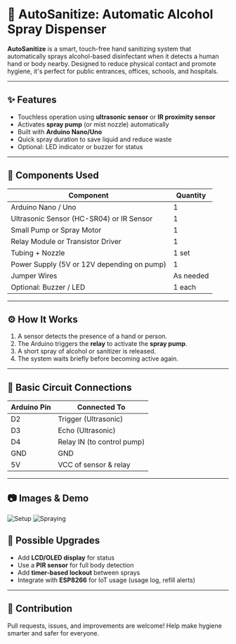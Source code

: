 # 🧴 AutoSanitize: Automatic Alcohol Spray Dispenser

**AutoSanitize** is a smart, touch-free hand sanitizing system that automatically sprays alcohol-based disinfectant when it detects a human hand or body nearby. Designed to reduce physical contact and promote hygiene, it's perfect for public entrances, offices, schools, and hospitals.

---

## ✨ Features

- Touchless operation using **ultrasonic sensor** or **IR proximity sensor**
- Activates **spray pump** (or mist nozzle) automatically
- Built with **Arduino Nano/Uno**
- Quick spray duration to save liquid and reduce waste
- Optional: LED indicator or buzzer for status

---

## 🧰 Components Used

| Component             | Quantity |
|-----------------------|----------|
| Arduino Nano / Uno    | 1        |
| Ultrasonic Sensor (HC-SR04) or IR Sensor | 1        |
| Small Pump or Spray Motor | 1        |
| Relay Module or Transistor Driver | 1        |
| Tubing + Nozzle       | 1 set    |
| Power Supply (5V or 12V depending on pump) | 1        |
| Jumper Wires          | As needed |
| Optional: Buzzer / LED| 1 each   |

---

## ⚙️ How It Works

1. A sensor detects the presence of a hand or person.
2. The Arduino triggers the **relay** to activate the **spray pump**.
3. A short spray of alcohol or sanitizer is released.
4. The system waits briefly before becoming active again.

---

## 🔌 Basic Circuit Connections

| Arduino Pin | Connected To             |
|-------------|--------------------------|
| D2          | Trigger (Ultrasonic)     |
| D3          | Echo (Ultrasonic)        |
| D4          | Relay IN (to control pump)|
| GND         | GND                      |
| 5V          | VCC of sensor & relay    |

---

## 📷 Images & Demo

![Setup](images/setup.jpg)
![Spraying](images/spray.jpg)

## 🧠 Possible Upgrades

* Add **LCD/OLED display** for status
* Use a **PIR sensor** for full body detection
* Add **timer-based lockout** between sprays
* Integrate with **ESP8266** for IoT usage (usage log, refill alerts)

---

## 🙌 Contribution

Pull requests, issues, and improvements are welcome!
Help make hygiene smarter and safer for everyone.
